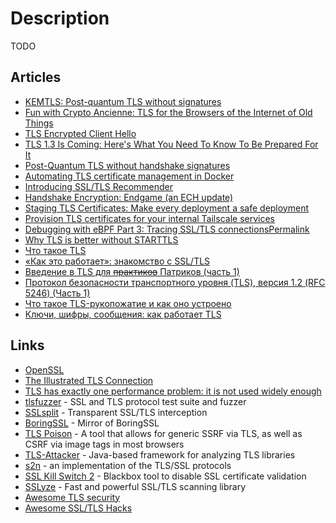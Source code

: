 # Description

TODO


## Articles

- [KEMTLS: Post-quantum TLS without signatures](https://blog.cloudflare.com/kemtls-post-quantum-tls-without-signatures/)
- [Fun with Crypto Ancienne: TLS for the Browsers of the Internet of Old Things](https://oldvcr.blogspot.com/2020/11/fun-with-crypto-ancienne-tls-for.html)
- [TLS Encrypted Client Hello](https://tlswg.org/draft-ietf-tls-esni/draft-ietf-tls-esni.html)
- [TLS 1.3 Is Coming: Here's What You Need To Know To Be Prepared For It](https://www.forbes.com/sites/forbestechcouncil/2019/12/10/tls-1-3-is-coming-heres-what-you-need-to-know-to-be-prepared-for-it/?sh=4ad1fb2f58af)
- [Post-Quantum TLS without handshake signatures](https://thomwiggers.nl/publication/kemtls/)
- [Automating TLS certificate management in Docker](https://smallstep.com/blog/automate-docker-ssl-tls-certificates/)
- [Introducing SSL/TLS Recommender](https://blog.cloudflare.com/ssl-tls-recommender/)
- [Handshake Encryption: Endgame (an ECH update)](https://blog.cloudflare.com/handshake-encryption-endgame-an-ech-update/)
- [Staging TLS Certificates: Make every deployment a safe deployment](https://blog.cloudflare.com/staging-tls-certificate-every-deployment-safe-deployment/)
- [Provision TLS certificates for your internal Tailscale services](https://tailscale.com/blog/tls-certs/)
- [Debugging with eBPF Part 3: Tracing SSL/TLS connectionsPermalink](https://blog.px.dev/ebpf-openssl-tracing/)
- [Why TLS is better without STARTTLS](https://nostarttls.secvuln.info/)
- [Что такое TLS](https://habr.com/ru/post/258285/)
- [«Как это работает»: знакомство с SSL/TLS](https://habr.com/ru/company/1cloud/blog/326292/)
- [Введение в TLS для ~~практиков~~ Патриков (часть 1)](https://habr.com/ru/company/plesk/blog/502604/)
- [Протокол безопасности транспортного уровня (TLS), версия 1.2 (RFC 5246) (Часть 1)](https://habr.com/ru/post/573268/)
- [Что такое TLS-рукопожатие и как оно устроено](https://tproger.ru/articles/tls-handshake-explained/)
- [Ключи, шифры, сообщения: как работает TLS](https://tls.dxdt.ru/tls.html)


## Links

- [OpenSSL](https://www.openssl.org/)
- [The Illustrated TLS Connection](https://tls.ulfheim.net/)
- [TLS has exactly one performance problem: it is not used widely enough](https://istlsfastyet.com/)
- [tlsfuzzer](https://github.com/tlsfuzzer/tlsfuzzer) - SSL and TLS protocol test suite and fuzzer
- [SSLsplit](https://github.com/droe/sslsplit) - Transparent SSL/TLS interception
- [BoringSSL](https://github.com/google/boringssl) - Mirror of BoringSSL
- [TLS Poison](https://github.com/jmdx/TLS-poison) - A tool that allows for generic SSRF via TLS, as well as CSRF via image tags in most browsers
- [TLS-Attacker](https://github.com/tls-attacker/TLS-Attacker) - Java-based framework for analyzing TLS libraries
- [s2n](https://github.com/aws/s2n-tls) - an implementation of the TLS/SSL protocols
- [SSL Kill Switch 2](https://github.com/nabla-c0d3/ssl-kill-switch2) - Blackbox tool to disable SSL certificate validation
- [SSLyze](https://github.com/nabla-c0d3/sslyze) - Fast and powerful SSL/TLS scanning library
- [Awesome TLS security](https://github.com/edelahozuah/awesome-tls-security)
- [Awesome SSL/TLS Hacks](https://github.com/lennysec/awesome-tls-hacks)
